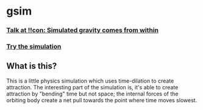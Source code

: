 # gsim

### [Talk at !!con: Simulated gravity comes from within](https://youtu.be/wGB5AYvFjxE?t=7628)

### [Try the simulation](https://pfrazee.github.io/gsim/)

## What is this?

This is a little physics simulation which uses time-dilation to create attraction. The interesting part of the simulation is, it's able to create attraction by "bending" time but not space; the internal forces of the orbiting body create a net pull towards the point where time moves slowest.
